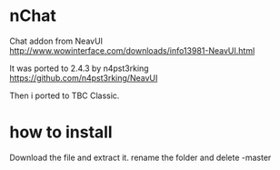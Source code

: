 # nChat
Chat addon from NeavUI
http://www.wowinterface.com/downloads/info13981-NeavUI.html

It was ported to 2.4.3 by n4pst3rking
https://github.com/n4pst3rking/NeavUI

Then i ported to TBC Classic.


# how to install
Download the file and extract it. rename the folder and delete -master
